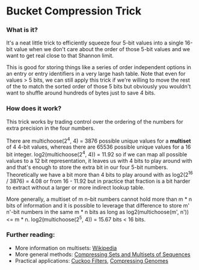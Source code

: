 # Bucket Compression Trick

### What is it?
It's a neat little trick to efficiently squeeze four 5-bit values into a single 16-bit value when we don't care about the order of those 5-bit values and we want to get real close to that Shannon limit. 

This is good for storing things like a series of order independent options in an entry or entry identifiers in a very large hash table. Note that even for values > 5 bits, we can still apply this trick if we're willing to move the rest of the to match the sorted order of those 5 bits but obviously you wouldn't want to shuffle around hundreds of bytes just to save 4 bits.

### How does it work?
This trick works by trading control over the ordering of the numbers for extra precision in the four numbers. 

There are multichoose(2<sup>4</sup>, 4) = 3876 possible unique values for a **multiset** of 4 4-bit values, whereas there are 65536 possible unique values for a 16 bit integer. log2(multichoose(2<sup>4</sup>, 4)) = 11.92 so if we can map all possible values to a 12 bit representation, it leaves us with 4 bits to play around with and that's enough to store the extra bit in our four 5-bit numbers. Theoretically we have a bit more than 4 bits to play around with as log2(2<sup>16</sup> / 3876) = 4.08 or from 16 - 11.92 but in practice that fraction is a bit harder to extract without a larger or more indirect lookup table.

More generally, a multiset of m n-bit numbers cannot hold more than m * n bits of information and it is possible to leverage that difference to store m' n'-bit numbers in the same m * n bits as long as log2(multichoose(m', n')) <= m * n. log2(multichoose(2<sup>5</sup>, 4)) = 15.67 bits < 16 bits. 

### Further reading:
* More information on multisets: [Wikipedia](https://en.wikipedia.org/wiki/Multiset#Counting_multisets)
* More general methods: [Compressing Sets and Multisets of Sequences](https://arxiv.org/pdf/1401.6410.pdf)
* Practical applications: [Cuckoo Filters](https://www.cs.cmu.edu/~dga/papers/cuckoo-conext2014.pdf), [Compressing Genomes](https://hips.seas.harvard.edu/blog/2013/06/05/compressing-genomes/)
